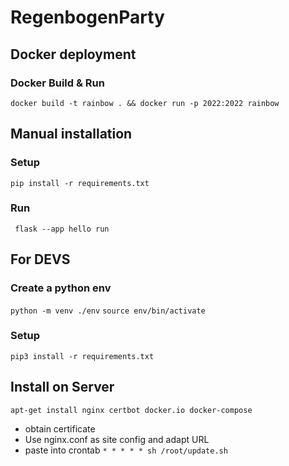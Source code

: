 # RegenbogenParty
## Docker deployment
### Docker Build & Run
``docker build -t rainbow . && docker run -p 2022:2022 rainbow``
## Manual installation
### Setup
``pip install -r requirements.txt``
### Run
`` flask --app hello run``

## For DEVS
### Create a python env
``python -m venv ./env``
``source env/bin/activate`` 
### Setup
``pip3 install -r requirements.txt``

## Install on Server
``apt-get install nginx certbot docker.io docker-compose``
- obtain certificate
- Use nginx.conf as site config and adapt URL
- paste into crontab ``* * * * * sh /root/update.sh``